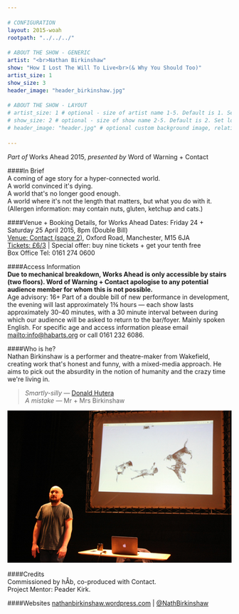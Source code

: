 ```yaml
---

# CONFIGURATION
layout: 2015-woah
rootpath: "../../../"

# ABOUT THE SHOW - GENERIC
artist: "<br>Nathan Birkinshaw"
show: "How I Lost The Will To Live<br>(& Why You Should Too)"
artist_size: 1
show_size: 3
header_image: "header_birkinshaw.jpg"

# ABOUT THE SHOW - LAYOUT
# artist_size: 1 # optional - size of artist name 1-5. Default is 1. Set longer names to lower values
# show_size: 2 # optional - size of show name 2-5. Default is 2. Set longer names to lower values
# header_image: "header.jpg" # optional custom background image, relative to current page

---
```

*Part of* Works Ahead 2015, *presented by* Word of Warning + Contact      
         
####In Brief                      
A coming of age story for a hyper-connected world.   
A world convinced it's dying.   
A world that's no longer good enough.    
A world where it's not the length that matters, but what you do with it.   
(Allergen information: may contain nuts, gluten, ketchup and cats.)     
       
####Venue + Booking Details, for Works Ahead
Dates: Friday 24 + Saturday 25 April 2015, 8pm (Double Bill)        
[Venue: Contact (space 2)](http://contactmcr.com/visit/getting-here), Oxford Road, Manchester, M15 6JA            
[Tickets: £6/3](http://contactmcr.com/whats-on/35092-works-ahead-2015/booking) | Special offer: buy nine tickets + get your tenth free            
Box Office Tel: 0161 274 0600        
        
####Access Information      
**Due to mechanical breakdown, Works Ahead is only accessible by stairs (two floors). Word of Warning + Contact apologise to any potential audience member for whom this is not possible.**    
Age advisory: 16+ Part of a double bill of new performance in development, the evening will last approximately 1¾ hours — each show lasts approximately 30-40 minutes, with a 30 minute interval between during which our audience will be asked to return to the bar/foyer. Mainly spoken English. For specific age and access information please email <mailto:info@habarts.org> or call 0161 232 6086.                     
 
####Who is he?    
Nathan Birkinshaw is a performer and theatre-maker from Wakefield, creating work that's honest and funny, with a mixed-media approach. He aims to pick out the absurdity in the notion of humanity and the crazy time we're living in.    
                                             
>*Smartly-silly* — [Donald Hutera](http://twitter.com/donaldhutera/status/576193697022373888)<br>*A mistake* — Mr + Mrs Birkinshaw         
        
![Nathan Birkinshaw](NathanBirkinshawWoAh15007.jpg)        
        
####Credits         
Commissioned by hÅb, co-produced with Contact.<br>Project Mentor: Peader Kirk.

####Websites
[nathanbirkinshaw.wordpress.com](http://nathanbirkinshaw.wordpress.com) | [@NathBirkinshaw](http://twitter.com/NathBirkinshaw)

